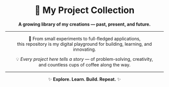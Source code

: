 <div align="center">

# 📂 My Project Collection  
**A growing library of my creations — past, present, and future.**  

---

🚀 From small experiments to full-fledged applications,  
this repository is my digital playground for building, learning, and innovating.  

💡 *Every project here tells a story* — of problem-solving, creativity,  
and countless cups of coffee along the way.  

---

✨ **Explore. Learn. Build. Repeat.** ✨  

</div>
